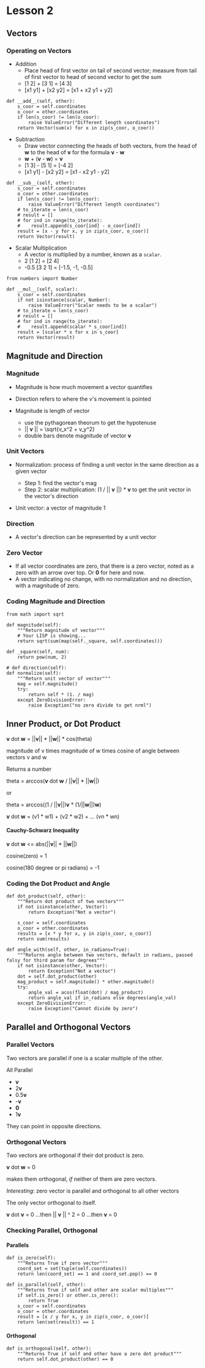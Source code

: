 # Lesson 2

## Vectors

### Operating on Vectors

- Addition
  - Place head of first vector on tail of second vector; measure from tail of first vector to head of second vector to get the sum
  - [1 2] + [3 1] = [4 3]
  - [x1 y1] + [x2 y2] = [x1 + x2 y1 + y2]

```
def __add__(self, other):
    s_coor = self.coordinates
    o_coor = other.coordinates
    if len(s_coor) != len(o_coor):
        raise ValueError("Different length coordinates")
    return Vector(sum(x) for x in zip(s_coor, o_coor))
```

- Subtraction
  - Draw vector connecting the heads of both vectors, from the head of **w** to the head of **v** for the formula **v** - **w**
  - **w** + (**v** - **w**) = **v**
  - [1 3] - [5 1] = [-4 2]
  - [x1 y1] - [x2 y2] = [x1 - x2 y1 - y2]

```
def __sub__(self, other):
    s_coor = self.coordinates
    o_coor = other.coordinates
    if len(s_coor) != len(o_coor):
        raise ValueError("Different length coordinates")
    # to_iterate = len(s_coor)
    # result = []
    # for ind in range(to_iterate):
    #    result.append(s_coor[ind] - o_coor[ind])
    result = [x - y for x, y in zip(s_coor, o_coor)]
    return Vector(result)
```

- Scalar Multiplication
  - A vector is multiplied by a number, known as a `scalar`.
  - 2 [1 2] = [2 4]
  - -0.5 [3 2 1] = [-1.5, -1, -0.5]

```
from numbers import Number

def __mul__(self, scalar):
    s_coor = self.coordinates
    if not isinstance(scalar, Number):
        raise ValueError("Scalar needs to be a scalar")
    # to_iterate = len(s_coor)
    # result = []
    # for ind in range(to_iterate):
    #    result.append(scalar * s_coor[ind])
    result = [scalar * x for x in s_coor]
    return Vector(result)
```

## Magnitude and Direction

### Magnitude

- Magnitude is how much movement a vector quantifies
- Direction refers to where the v's movement is pointed

- Magnitude is length of vector
    - use the pythagorean theorum to get the hypotenuse
    - || **v** || = \sqrt{v_x^2 + v_y^2}
    - double bars denote magnitude of vector **v**

### Unit Vectors

- Normalization: process of finding a unit vector in the same direction as a given vector
    - Step 1: find the vector's mag
    - Step 2: scalar multiplication: (1 / || **v** ||) * **v** to get the unit vector in the vector's direction

- Unit vector: a vector of magnitude 1

### Direction

- A vector's direction can be represented by a unit vector

### Zero Vector

- If all vector coordinates are zero, that there is a zero vector, noted as a zero with an arrow over top. Or **0** for here and now.
- A vector indicating no change, with no normalization and no direction, with a magnitude of zero.

### Coding Magnitude and Direction

```
from math import sqrt

def magnitude(self):
    """Return magnitude of vector"""
    # Your LISP is showing...
    return sqrt(sum(map(self._square, self.coordinates)))

def _square(self, num):
    return pow(num, 2)
```

```
# def direction(self):
def normalize(self):
    """Return unit vector of vector"""
    mag = self.magnitude()
    try:
        return self * (1. / mag)
    except ZeroDivisionError:
        raise Exception("no zero divide to get nrml")
```

## Inner Product, or Dot Product

**v** dot **w** = ||**v**|| * ||**w**|| * cos(theta)

magnitude of v times magnitude of w times cosine of angle between vectors v and w

Returns a number

theta = arccos(**v** dot **w** / ||**v**|| * ||**w**||)

or

theta = arccos((1 / ||**v**||)**v** * (1/||**w**||)**w**)

**v** dot **w** = (v1 * w1) + (v2 * w2) + ... (vn * wn)

#### Cauchy-Schwarz Inequality

**v** dot **w** <= abs(||**v**|| * ||**w**||)

cosine(zero) = 1

cosine(180 degree or pi radians) = -1

### Coding the Dot Product and Angle

```
def dot_product(self, other):
    """Return dot product of two vectors"""
    if not isinstance(other, Vector):
        return Exception("Not a vector")

    s_coor = self.coordinates
    o_coor = other.coordinates
    results = [x * y for x, y in zip(s_coor, o_coor)]
    return sum(results)
```

```
def angle_with(self, other, in_radians=True):
    """Returns angle between two vectors, default in radians, passed falsy for third param for degrees"""
    if not isinstance(other, Vector):
        return Exception("Not a vector")
    dot = self.dot_product(other)
    mag_product = self.magnitude() * other.magnitude()
    try:
        angle_val = acos(float(dot) / mag_product)
        return angle_val if in_radians else degrees(angle_val)
    except ZeroDivisionError:
        raise Exception("Cannot divide by zero")
```

## Parallel and Orthogonal Vectors

### Parallel Vectors

Two vectors are parallel if one is a scalar multiple of the other.

All Parallel
- **v**
- 2**v**
- 0.5**v**
- -**v**
- **0**
- 1**v**

They can point in opposite directions.

### Orthogonal Vectors

Two vectors are orthogonal if their dot product is zero.

**v** dot **w** = 0

makes them orthogonal, _if_ neither of them are zero vectors.

_Interesting_: zero vector is parallel and orthogonal to all other vectors

The only vector orthogonal to itself.

**v** dot **v** = 0
...then || **v** || ^ 2 = 0
...then **v** = 0

### Checking Parallel, Orthogonal

#### Parallels
```
def is_zero(self):
    """Returns True if zero vector"""
    coord_set = set(tuple(self.coordinates))
    return len(coord_set) == 1 and coord_set.pop() == 0

def is_parallel(self, other):
    """Returns True if self and other are scalar multiples"""
    if self.is_zero() or other.is_zero():
        return True
    s_coor = self.coordinates
    o_coor = other.coordinates
    result = [x / y for x, y in zip(s_coor, o_coor)]
    return len(set(result)) == 1
```
#### Orthogonal

```
def is_orthogonal(self, other):
    """Returns True if self and other have a zero dot product"""
    return self.dot_product(other) == 0
```
